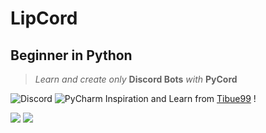 # LipCord
## Beginner in Python
>*Learn and create only* **Discord Bots** *with* **PyCord**

![Discord](https://dcbadge.vercel.app/api/shield/421354821178884097?style=flat)
![PyCharm](https://img.shields.io/badge/PyCharm-Community-green)
Inspiration and Learn from [Tibue99](https://github.com/tibue99) !

![](https://cloud.einlip.net/s/B4x3jXGzarowCDo/download/standard.gif) 
![](https://github-readme-stats.vercel.app/api?username=einlip&show_icons=true&theme=radical)

